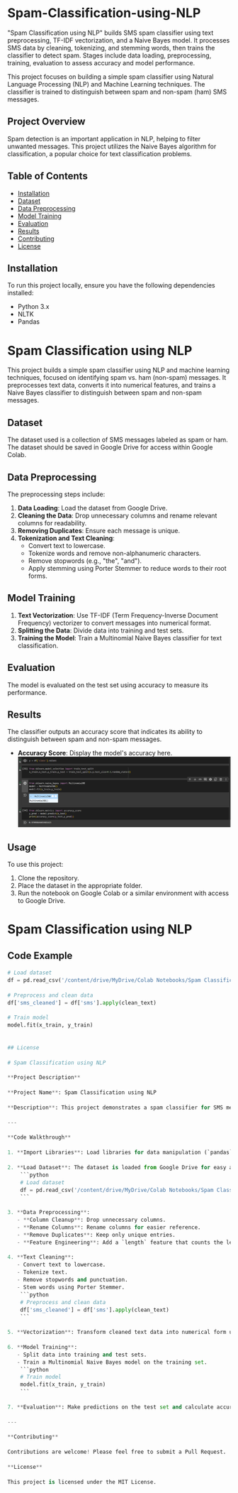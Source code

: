 # Spam-Classification-using-NLP
"Spam Classification using NLP" builds SMS spam classifier using text preprocessing, TF-IDF vectorization, and a Naive Bayes model. It processes SMS data by cleaning, tokenizing, and stemming words, then trains the classifier to detect spam. Stages include data loading, preprocessing, training, evaluation to assess accuracy and model performance.

This project focuses on building a simple spam classifier using Natural Language Processing (NLP) and Machine Learning techniques. The classifier is trained to distinguish between spam and non-spam (ham) SMS messages. 

## Project Overview
Spam detection is an important application in NLP, helping to filter unwanted messages. This project utilizes the Naive Bayes algorithm for classification, a popular choice for text classification problems.

## Table of Contents
- [Installation](#installation)
- [Dataset](#dataset)
- [Data Preprocessing](#data-preprocessing)
- [Model Training](#model-training)
- [Evaluation](#evaluation)
- [Results](#results)
- [Contributing](#contributing)
- [License](#license)

## Installation
To run this project locally, ensure you have the following dependencies installed:
- Python 3.x
- NLTK
- Pandas

# Spam Classification using NLP

This project builds a simple spam classifier using NLP and machine learning techniques, focused on identifying spam vs. ham (non-spam) messages. It preprocesses text data, converts it into numerical features, and trains a Naive Bayes classifier to distinguish between spam and non-spam messages.

## Dataset
The dataset used is a collection of SMS messages labeled as spam or ham. The dataset should be saved in Google Drive for access within Google Colab.

## Data Preprocessing
The preprocessing steps include:
1. **Data Loading**: Load the dataset from Google Drive.
2. **Cleaning the Data**: Drop unnecessary columns and rename relevant columns for readability.
3. **Removing Duplicates**: Ensure each message is unique.
4. **Tokenization and Text Cleaning**:
   - Convert text to lowercase.
   - Tokenize words and remove non-alphanumeric characters.
   - Remove stopwords (e.g., "the", "and").
   - Apply stemming using Porter Stemmer to reduce words to their root forms.

## Model Training
1. **Text Vectorization**: Use TF-IDF (Term Frequency-Inverse Document Frequency) vectorizer to convert messages into numerical format.
2. **Splitting the Data**: Divide data into training and test sets.
3. **Training the Model**: Train a Multinomial Naive Bayes classifier for text classification.

## Evaluation
The model is evaluated on the test set using accuracy to measure its performance.

## Results
The classifier outputs an accuracy score that indicates its ability to distinguish between spam and non-spam messages.

- **Accuracy Score**: Display the model's accuracy here.
  ![Model Output Example](model_output.PNG)

## Usage
To use this project:
1. Clone the repository.
2. Place the dataset in the appropriate folder.
3. Run the notebook on Google Colab or a similar environment with access to Google Drive.

# Spam Classification using NLP

## Code Example

```python
# Load dataset
df = pd.read_csv('/content/drive/MyDrive/Colab Notebooks/Spam Classification using NLP Data Set.csv', encoding='latin-1')

# Preprocess and clean data
df['sms_cleaned'] = df['sms'].apply(clean_text)

# Train model
model.fit(x_train, y_train)


## License

# Spam Classification using NLP

**Project Description**

**Project Name**: Spam Classification using NLP

**Description**: This project demonstrates a spam classifier for SMS messages using Python libraries such as NLTK and Scikit-Learn. We preprocess text data, clean and stem it, convert it into numerical features with TF-IDF vectorization, and classify it using a Naive Bayes model.

---

**Code Walkthrough**

1. **Import Libraries**: Load libraries for data manipulation (`pandas`), natural language processing (`nltk`), and model building (`sklearn`).

2. **Load Dataset**: The dataset is loaded from Google Drive for easy access in Google Colab.
    ```python
    # Load dataset
    df = pd.read_csv('/content/drive/MyDrive/Colab Notebooks/Spam Classification using NLP Data Set.csv', encoding='latin-1')
    ```

3. **Data Preprocessing**:
   - **Column Cleanup**: Drop unnecessary columns.
   - **Rename Columns**: Rename columns for easier reference.
   - **Remove Duplicates**: Keep only unique entries.
   - **Feature Engineering**: Add a `length` feature that counts the length of each message.

4. **Text Cleaning**:
   - Convert text to lowercase.
   - Tokenize text.
   - Remove stopwords and punctuation.
   - Stem words using Porter Stemmer.
    ```python
    # Preprocess and clean data
    df['sms_cleaned'] = df['sms'].apply(clean_text)
    ```

5. **Vectorization**: Transform cleaned text data into numerical form using `TfidfVectorizer`.

6. **Model Training**:
   - Split data into training and test sets.
   - Train a Multinomial Naive Bayes model on the training set.
    ```python
    # Train model
    model.fit(x_train, y_train)
    ```

7. **Evaluation**: Make predictions on the test set and calculate accuracy.

---

**Contributing**

Contributions are welcome! Please feel free to submit a Pull Request.

**License**

This project is licensed under the MIT License.


